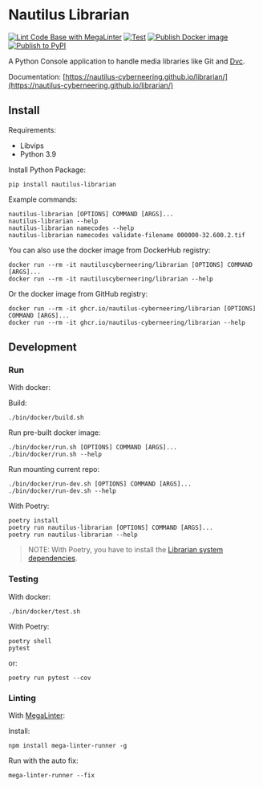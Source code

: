 # Nautilus Librarian

[![Lint Code Base with MegaLinter](https://github.com/Nautilus-Cyberneering/librarian/actions/workflows/mega-linter.yml/badge.svg)](https://github.com/Nautilus-Cyberneering/librarian/actions/workflows/mega-linter.yml)
[![Test](https://github.com/Nautilus-Cyberneering/librarian/actions/workflows/test.yml/badge.svg)](https://github.com/Nautilus-Cyberneering/librarian/actions/workflows/test.yml)
[![Publish Docker image](https://github.com/Nautilus-Cyberneering/librarian/actions/workflows/publish-docker-image.yml/badge.svg)](https://github.com/Nautilus-Cyberneering/librarian/actions/workflows/publish-docker-image.yml)
[![Publish to PyPI](https://github.com/Nautilus-Cyberneering/librarian/actions/workflows/publish-pypi.yml/badge.svg)](https://github.com/Nautilus-Cyberneering/librarian/actions/workflows/publish-pypi.yml)

A Python Console application to handle media libraries like Git and [Dvc](https://github.com/iterative/dvc).

Documentation: [https://nautilus-cyberneering.github.io/librarian/](https://nautilus-cyberneering.github.io/librarian/)

## Install

Requirements:

- Libvips
- Python 3.9

Install Python Package:

```shell
pip install nautilus-librarian
```

Example commands:

```shell
nautilus-librarian [OPTIONS] COMMAND [ARGS]...
nautilus-librarian --help
nautilus-librarian namecodes --help
nautilus-librarian namecodes validate-filename 000000-32.600.2.tif
```

You can also use the docker image from DockerHub registry:

```shell
docker run --rm -it nautiluscyberneering/librarian [OPTIONS] COMMAND [ARGS]...
docker run --rm -it nautiluscyberneering/librarian --help
```

Or the docker image from GitHub registry:

```shell
docker run --rm -it ghcr.io/nautilus-cyberneering/librarian [OPTIONS] COMMAND [ARGS]...
docker run --rm -it ghcr.io/nautilus-cyberneering/librarian --help
```

## Development

### Run

With docker:

Build:

```shell
./bin/docker/build.sh
```

Run pre-built docker image:

```shell
./bin/docker/run.sh [OPTIONS] COMMAND [ARGS]...
./bin/docker/run.sh --help
```

Run mounting current repo:

```shell
./bin/docker/run-dev.sh [OPTIONS] COMMAND [ARGS]...
./bin/docker/run-dev.sh --help
```

With Poetry:

```shell
poetry install
poetry run nautilus-librarian [OPTIONS] COMMAND [ARGS]...
poetry run nautilus-librarian --help
```

> NOTE: With Poetry, you have to install the [Librarian system dependencies](https://github.com/Nautilus-Cyberneering/librarian-system-dockerfile).

### Testing

With docker:

```shell
./bin/docker/test.sh
```

With Poetry:

```shell
poetry shell
pytest
```

or:

```shell
poetry run pytest --cov
```

### Linting

With [MegaLinter](https://megalinter.github.io/latest/mega-linter-runner/#local-installation):

Install:

```shell
npm install mega-linter-runner -g
```

Run with the auto fix:

```shell
mega-linter-runner --fix
```
